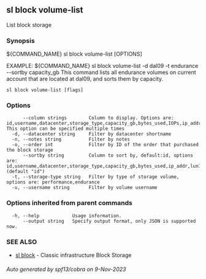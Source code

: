 ## sl block volume-list

List block storage

### Synopsis

${COMMAND_NAME} sl block volume-list [OPTIONS]

EXAMPLE:
   ${COMMAND_NAME} sl block volume-list -d dal09 -t endurance --sortby capacity_gb
   This command lists all endurance volumes on current account that are located at dal09, and sorts them by capacity.

```
sl block volume-list [flags]
```

### Options

```
      --column strings        Column to display. Options are: id,username,datacenter,storage_type,capacity_gb,bytes_used,IOPs,ip_addr,lunId,created_by,active_transactions,rep_partner_count,notes. This option can be specified multiple times
  -d, --datacenter string     Filter by datacenter shortname
  -n, --notes string          Filter by notes
  -o, --order int             Filter by ID of the order that purchased the block storage
      --sortby string         Column to sort by, default:id, options are: id,username,datacenter,storage_type,capacity_gb,bytes_used,ip_addr,lunId,active_transactions,created_by (default "id")
  -t, --storage-type string   Filter by type of storage volume, options are: performance,endurance
  -u, --username string       Filter by volume username
```

### Options inherited from parent commands

```
  -h, --help            Usage information.
      --output string   Specify output format, only JSON is supported now.
```

### SEE ALSO

* [sl block](sl_block.md)	 - Classic infrastructure Block Storage

###### Auto generated by spf13/cobra on 9-Nov-2023
